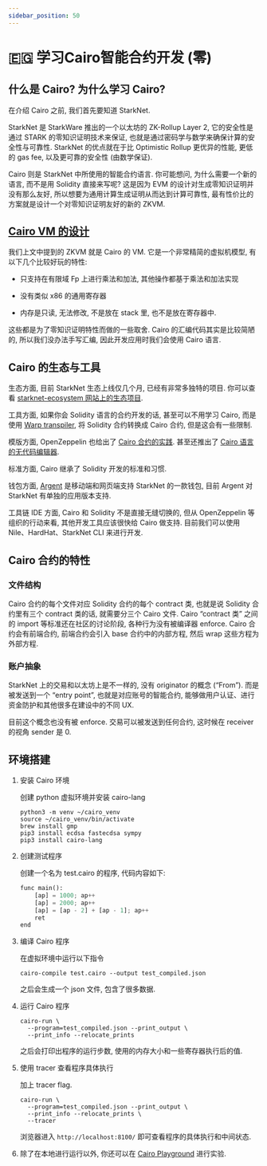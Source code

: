 ```yaml
---
sidebar_position: 50
---
```


# 🇪🇬 学习Cairo智能合约开发 (零)

## 什么是 Cairo? 为什么学习 Cairo?

在介绍 Cairo 之前, 我们首先要知道 StarkNet.

StarkNet 是 StarkWare 推出的一个以太坊的 ZK-Rollup Layer 2, 它的安全性是通过 STARK 的零知识证明技术来保证, 也就是通过密码学与数学来确保计算的安全性与可靠性. StarkNet 的优点就在于比 Optimistic Rollup 更优异的性能, 更低的 gas fee, 以及更可靠的安全性 (由数学保证).

Cairo 则是 StarkNet 中所使用的智能合约语言. 你可能想问, 为什么需要一个新的语言, 而不是用 Solidity 直接来写呢? 这是因为 EVM 的设计对生成零知识证明并没有那么友好, 所以想要为通用计算生成证明从而达到计算可靠性, 最有性价比的方案就是设计一个对零知识证明友好的新的 ZKVM.

## [Cairo VM 的设计](https://trapdoor-tech.github.io/zkstark-book/chapter_2.html)

我们上文中提到的 ZKVM 就是 Cairo 的 VM. 它是一个非常精简的虚拟机模型, 有以下几个比较好玩的特性:

- 只支持在有限域 Fp 上进行乘法和加法, 其他操作都基于乘法和加法实现

- 没有类似 x86 的通用寄存器

- 内存是只读, 无法修改, 不是放在 stack 里, 也不是放在寄存器中.

这些都是为了零知识证明特性而做的一些取舍. Cairo 的汇编代码其实是比较简陋的, 所以我们没办法手写汇编, 因此开发应用时我们会使用 Cairo 语言.

## Cairo 的生态与工具

生态方面, 目前 StarkNet 生态上线仅几个月, 已经有非常多独特的项目. 你可以查看 [starknet-ecosystem 网站上的生态项目](https://www.starknet-ecosystem.com).

工具方面, 如果你会 Solidity 语言的合约开发的话, 甚至可以不用学习 Cairo, 而是使用 [Warp transpiler](https://github.com/NethermindEth/warp), 将 Solidity 合约转换成 Cairo 合约, 但是这会有一些限制.

模版方面, OpenZeppelin 也给出了 [Cairo 合约的实践](https://github.com/OpenZeppelin/cairo-contracts). 甚至还推出了 [Cairo 语言的无代码编辑器](https://wizard.openzeppelin.com/cairo).

标准方面, Cairo 继承了 Solidity 开发的标准和习惯.

钱包方面, [Argent](https://www.argent.xyz) 是移动端和网页端支持 StarkNet 的一款钱包, 目前 Argent 对 StarkNet 有单独的应用版本支持.

工具链 IDE 方面, Cairo 和 Solidity 不是直接无缝切换的, 但从 OpenZeppelin 等组织的行动来看, 其他开发工具应该很快给 Cairo 做支持. 目前我们可以使用 Nile、HardHat、StarkNet CLI 来进行开发.

## Cairo 合约的特性

### 文件结构

Cairo 合约的每个文件对应 Solidity 合约的每个 contract 类, 也就是说 Solidity 合约里有三个 contract 类的话, 就需要分三个 Cairo 文件. Cairo “contract 类” 之间的 import 等标准还在社区的讨论阶段, 各种行为没有被编译器 enforce. Cairo 合约会有前端合约, 前端合约会引入 base 合约中的内部方程, 然后 wrap 这些方程为外部方程.

### 账户抽象

StarkNet 上的交易和以太坊上是不一样的, 没有 originator 的概念 (“From”). 而是被发送到一个 “entry point”, 也就是对应账号的智能合约, 能够做用户认证、进行资金防护和其他很多在建设中的不同 UX.

目前这个概念也没有被 enforce. 交易可以被发送到任何合约, 这时候在 receiver 的视角 sender 是 0.

## 环境搭建

1. 安装 Cairo 环境

    创建 python 虚拟环境并安装 cairo-lang

    ```
    python3 -m venv ~/cairo_venv
    source ~/cairo_venv/bin/activate
    brew install gmp
    pip3 install ecdsa fastecdsa sympy
    pip3 install cairo-lang
    ```

2. 创建测试程序

    创建一个名为 test.cairo 的程序, 代码内容如下:

    ```python
    func main():
        [ap] = 1000; ap++
        [ap] = 2000; ap++
        [ap] = [ap - 2] + [ap - 1]; ap++
        ret
    end
    ```

3. 编译 Cairo 程序

    在虚拟环境中运行以下指令

    ```
    cairo-compile test.cairo --output test_compiled.json
    ```
    之后会生成一个 json 文件, 包含了很多数据.

4. 运行 Cairo 程序

    ```
    cairo-run \
      --program=test_compiled.json --print_output \
      --print_info --relocate_prints
    ```

    之后会打印出程序的运行步数, 使用的内存大小和一些寄存器执行后的值.

5. 使用 tracer 查看程序具体执行

    加上 tracer flag.

    ```
    cairo-run \
      --program=test_compiled.json --print_output \
      --print_info --relocate_prints \
      --tracer
    ```

    浏览器进入 `http://localhost:8100/` 即可查看程序的具体执行和中间状态.

6. 除了在本地进行运行以外, 你还可以在 [Cairo Playground](https://www.cairo-lang.org/playground/) 进行实验.
